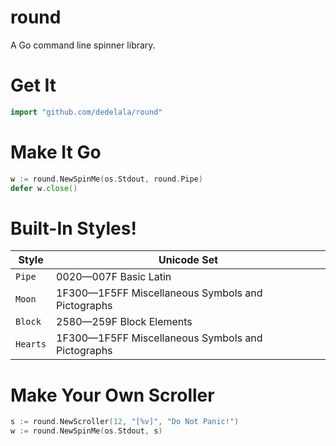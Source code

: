 # round
A Go command line spinner library.

# Get It

```go
import "github.com/dedelala/round"
```

# Make It Go

```go
w := round.NewSpinMe(os.Stdout, round.Pipe)
defer w.close()
```

# Built-In Styles!

Style    | Unicode Set
-------- | -----------
`Pipe`   | 0020—007F Basic Latin
`Moon`   | 1F300—1F5FF Miscellaneous Symbols and Pictographs
`Block`  | 2580—259F Block Elements
`Hearts` | 1F300—1F5FF Miscellaneous Symbols and Pictographs

# Make Your Own Scroller

```go
s := round.NewScroller(12, "[%v]", "Do Not Panic!")
w := round.NewSpinMe(os.Stdout, s)
```
